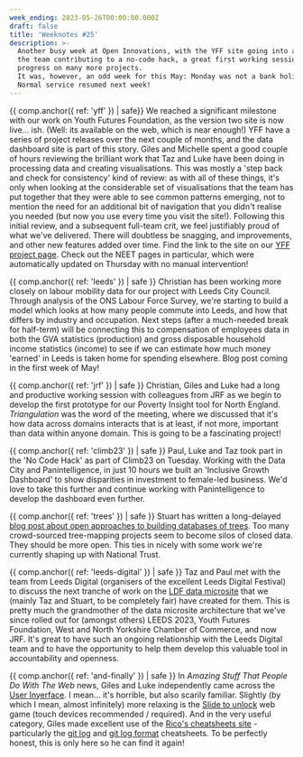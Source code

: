 ```yaml
---
week_ending: 2023-05-26T00:00:00.000Z
draft: false
title: 'Weeknotes #25'
description: >-
  Another busy week at Open Innovations, with the YFF site going into a pre-live state, 
  the team contributing to a no-code hack, a great first working session with JRF and
  progress on many more projects.
  It was, however, an odd week for this May: Monday was not a bank holiday.
  Normal service resumed next week!
---
```


{{ comp.anchor({ ref: 'yff' }) | safe}}
We reached a significant milestone with our work on Youth Futures Foundation, as the version two site is now live... ish. (Well: its available on the web, which is near enough!)
YFF have a series of project releases over the next couple of months, and the data dashboard site is part of this story.
Giles and Michelle spent a good couple of hours reviewing the brilliant work that Taz and Luke have been doing in processing data and creating visualisations.
This was mostly a 'step back and check for consistency' kind of review:
as with all of these things, it's only when looking at the considerable set of visualisations that the team has put together that they were able to see common patterns emerging, not to mention the need for an additional bit of navigation that you didn't realise you needed (but now you use every time you visit the site!).
Following this initial review, and a subsequent full-team crit, we feel justifiably proud of what we've delivered.
There will doubtless be snagging, and improvements, and other new features added over time.
Find the link to the site on our [YFF project page](https://open-innovations.org/projects/youth-futures-foundation/). Check out the NEET pages in particular, which were automatically updated on Thursday with no manual intervention!

{{ comp.anchor({ ref: 'leeds' }) | safe }}
Christian has been working more closely on labour mobility data for our project with Leeds City Council. Through analysis of the ONS Labour Force Survey, we're starting to build a model which looks at how many people commute into Leeds, and how that differs by industry and occupation. Next steps (after a much-needed break for half-term) will be connecting this to compensation of employees data in both the GVA statistics (production) and gross disposable household income statistics (income) to see if we can estimate how much money 'earned' in Leeds is taken home for spending elsewhere. Blog post coming in the first week of May!

{{ comp.anchor({ ref: 'jrf' }) | safe }}
Christian, Giles and Luke had a long and productive working session with colleagues from JRF as we begin to develop the first prototype for our Poverty Insight tool for North England. *Triangulation* was the word of the meeting, where we discussed that it's how data across domains interacts that is at least, if not more, important than data within anyone domain. This is going to be a fascinating project!

{{ comp.anchor({ ref: 'climb23' }) | safe }}
Paul, Luke and Taz took part in the 'No Code Hack' as part of Climb23 on Tuesday. Working with the Data City and Panintelligence, in just 10 hours we built an 'Inclusive Growth Dashboard' to show disparities in investment to female-led business. We'd love to take this further and continue working with Panintelligence to develop the dashboard even further.

{{ comp.anchor({ ref: 'trees' }) | safe }}
Stuart has written a long-delayed [blog post about open approaches to building databases of trees](https://open-innovations.org/blog/2023-05-23-where-are-all-the-trees). Too many crowd-sourced tree-mapping projects seem to become silos of closed data. They should be more open. This ties in nicely with some work we're currently shaping up with National Trust. 

{{ comp.anchor({ ref: 'leeds-digital' }) | safe }}
Taz and Paul met with the team from Leeds Digital (organisers of the excellent Leeds Digital Festival) to discuss the next tranche of work on the [LDF data microsite](https://data.leedsdigitalfestival.org/) that we (mainly Taz and Stuart, to be completely fair) have created for them.
This is pretty much the grandmother of the data microsite architecture that we've since rolled out for (amongst others) LEEDS 2023, Youth Futures Foundation, West and North Yorkshire Chamber of Commerce, and now JRF.
It's great to have such an ongoing relationship with the Leeds Digital team and to have the opportunity to help them develop this valuable tool in accountability and openness.

{{ comp.anchor({ ref: 'and-finally' }) | safe }}
In _Amazing Stuff That People Do With The Web_ news, Giles and Luke independently came across the [User Inyerface](https://userinyerface.com). I mean... it's horrible, but also scarily familiar.
Slightly (by which I mean, almost infinitely) more relaxing is the [Slide to unlock](https://slide.isohedral.ca) web game (touch devices recommended / required).
And in the very useful category, Giles made excellent use of the [Rico's cheatsheets site](https://devhints.io/) - particularly the [git log](https://devhints.io/git-log) and [git log format](https://devhints.io/git-log-format) cheatsheets. To be perfectly honest, this is only here so he can find it again!